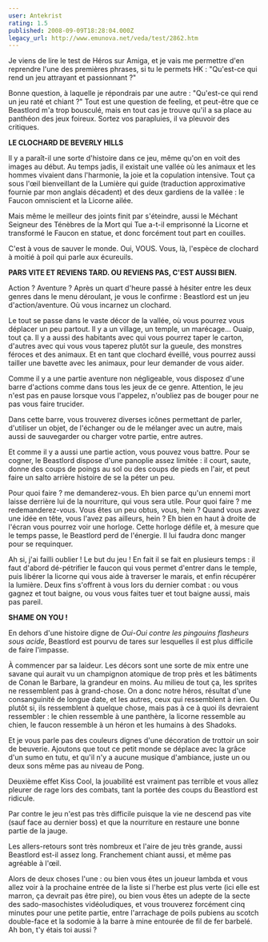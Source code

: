 ```yaml
---
user: Antekrist
rating: 1.5
published: 2008-09-09T18:28:04.000Z
legacy_url: http://www.emunova.net/veda/test/2862.htm
---
```

Je viens de lire le test de Héros sur Amiga, et je vais me permettre d'en reprendre l'une des premières phrases, si tu le permets HK : "Qu'est-ce qui rend un jeu attrayant et passionnant ?"  

Bonne question, à laquelle je répondrais par une autre : "Qu'est-ce qui rend un jeu raté et chiant ?" Tout est une question de feeling, et peut-être que ce Beastlord m'a trop bousculé, mais en tout cas je trouve qu'il a sa place au panthéon des jeux foireux. Sortez vos parapluies, il va pleuvoir des critiques.  

  

**LE CLOCHARD DE BEVERLY HILLS**  

Il y a paraît-il une sorte d'histoire dans ce jeu, même qu'on en voit des images au début. Au temps jadis, il existait une vallée où les animaux et les hommes vivaient dans l'harmonie, la joie et la copulation intensive. Tout ça sous l'œil bienveillant de la Lumière qui guide (traduction approximative fournie par mon anglais décadent) et des deux gardiens de la vallée : le Faucon omniscient et la Licorne ailée.  

Mais même le meilleur des joints finit par s'éteindre, aussi le Méchant Seigneur des Ténèbres de la Mort qui Tue a-t-il emprisonné la Licorne et transformé le Faucon en statue, et donc forcément tout part en couilles.  

C'est à vous de sauver le monde. Oui, VOUS. Vous, là, l'espèce de clochard à moitié à poil qui parle aux écureuils.  

  

**PARS VITE ET REVIENS TARD. OU REVIENS PAS, C'EST AUSSI BIEN.**  

Action ? Aventure ? Après un quart d'heure passé à hésiter entre les deux genres dans le menu déroulant, je vous le confirme : Beastlord est un jeu d'action/aventure. Où vous incarnez un clochard.  

Le tout se passe dans le vaste décor de la vallée, où vous pourrez vous déplacer un peu partout. Il y a un village, un temple, un marécage... Ouaip, tout ça. Il y a aussi des habitants avec qui vous pourrez taper le carton, d'autres avec qui vous vous taperez plutôt sur la gueule, des monstres féroces et des animaux. Et en tant que clochard éveillé, vous pourrez aussi tailler une bavette avec les animaux, pour leur demander de vous aider.  

Comme il y a une partie aventure non négligeable, vous disposez d'une barre d'actions comme dans tous les jeux de ce genre. Attention, le jeu n'est pas en pause lorsque vous l'appelez, n'oubliez pas de bouger pour ne pas vous faire trucider.  

Dans cette barre, vous trouverez diverses icônes permettant de parler, d'utiliser un objet, de l'échanger ou de le mélanger avec un autre, mais aussi de sauvegarder ou charger votre partie, entre autres.  

Et comme il y a aussi une partie action, vous pouvez vous battre. Pour se cogner, le Beastlord dispose d'une panoplie assez limitée : il court, saute, donne des coups de poings au sol ou des coups de pieds en l'air, et peut faire un salto arrière histoire de se la péter un peu.  

Pour quoi faire ? me demanderez-vous. Eh bien parce qu'un ennemi mort laisse derrière lui de la nourriture, qui vous sera utile. Pour quoi faire ? me redemanderez-vous. Vous êtes un peu obtus, vous, hein ? Quand vous avez une idée en tête, vous l'avez pas ailleurs, hein ? Eh bien en haut à droite de l'écran vous pourrez voir une horloge. Cette horloge défile et, à mesure que le temps passe, le Beastlord perd de l'énergie. Il lui faudra donc manger pour se requinquer.  

Ah si, j'ai failli oublier ! Le but du jeu ! En fait il se fait en plusieurs temps : il faut d'abord dé-pétrifier le faucon qui vous permet d'entrer dans le temple, puis libérer la licorne qui vous aide à traverser le marais, et enfin récupérer la lumière. Deux fins s'offrent à vous lors du dernier combat : ou vous gagnez et tout baigne, ou vous vous faites tuer et tout baigne aussi, mais pas pareil.  

  

**SHAME ON YOU !**  

En dehors d'une histoire digne de _Oui-Oui contre les pingouins flasheurs sous acide_, Beastlord est pourvu de tares sur lesquelles il est plus difficile de faire l'impasse.  

À commencer par sa laideur. Les décors sont une sorte de mix entre une savane qui aurait vu un champignon atomique de trop près et les bâtiments de Conan le Barbare, la grandeur en moins. Au milieu de tout ça, les sprites ne ressemblent pas à grand-chose. On a donc notre héros, résultat d'une consanguinité de longue date, et les autres, ceux qui ressemblent à rien. Ou plutôt si, ils ressemblent à quelque chose, mais pas à ce à quoi ils devraient ressembler : le chien ressemble à une panthère, la licorne ressemble au chien, le faucon ressemble à un héron et les humains à des Shadoks.  

Et je vous parle pas des couleurs dignes d'une décoration de trottoir un soir de beuverie. Ajoutons que tout ce petit monde se déplace avec la grâce d'un sumo en tutu, et qu'il n'y a aucune musique d'ambiance, juste un ou deux sons même pas au niveau de Pong.  

Deuxième effet Kiss Cool, la jouabilité est vraiment pas terrible et vous allez pleurer de rage lors des combats, tant la portée des coups du Beastlord est ridicule.  

Par contre le jeu n'est pas très difficile puisque la vie ne descend pas vite (sauf face au dernier boss) et que la nourriture en restaure une bonne partie de la jauge.  

Les allers-retours sont très nombreux et l'aire de jeu très grande, aussi Beastlord est-il assez long. Franchement chiant aussi, et même pas agréable à l'œil.  

Alors de deux choses l'une : ou bien vous êtes un joueur lambda et vous allez voir à la prochaine entrée de la liste si l'herbe est plus verte (ici elle est marron, ça devrait pas être pire), ou bien vous êtes un adepte de la secte des sado-masochistes vidéoludiques, et vous trouverez forcément cinq minutes pour une petite partie, entre l'arrachage de poils pubiens au scotch double-face et la sodomie à la barre à mine entourée de fil de fer barbelé. Ah bon, t'y étais toi aussi ?